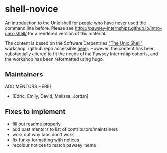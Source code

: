 shell-novice
============

An introduction to the Unix shell for people who have never used the command line before.
Please see <https://pawsey-internships.github.io/intro-unix-shell/> for a rendered version of this material. 

The content is based on the Software Carpentries ["The Unix Shell"](https://swcarpentry.github.io/shell-novice/) workshop,
(github repo accessible [here](https://github.com/swcarpentry/shell-novice)). However, the content has 
been substantially altered to fit the needs of the Pawsey Internship cohorts, and the workshop has 
been reformatted using hugo.


## Maintainers

ADD MENTORS HERE!

* [Edric, Emily, David, Melissa, Jordan]

## Fixes to implement

- fill out readme properly
- add past mentors to list of contributors/maintainers
- work out why tabs don't work
- fix funky formatting with notices
- recolour notices to match pawsey theme
